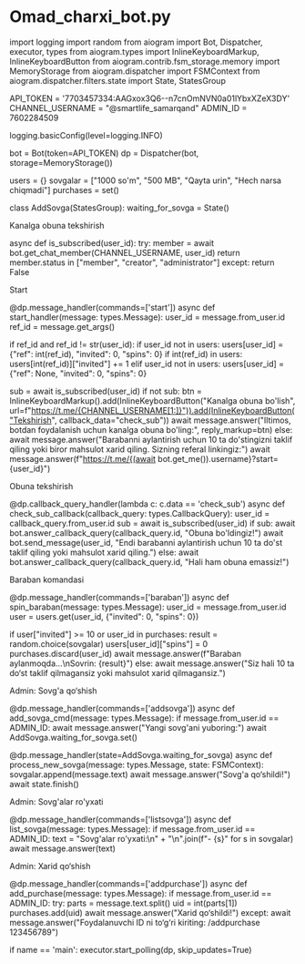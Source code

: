 # Omad_charxi_bot.py
import logging import random from aiogram import Bot, Dispatcher, executor, types from aiogram.types import InlineKeyboardMarkup, InlineKeyboardButton from aiogram.contrib.fsm_storage.memory import MemoryStorage from aiogram.dispatcher import FSMContext from aiogram.dispatcher.filters.state import State, StatesGroup

API_TOKEN = '7703457334:AAGxox3Q6--n7cnOmNVN0a01lYbxXZeX3DY' CHANNEL_USERNAME = "@smartlife_samarqand" ADMIN_ID = 7602284509

logging.basicConfig(level=logging.INFO)

bot = Bot(token=API_TOKEN) dp = Dispatcher(bot, storage=MemoryStorage())

users = {} sovgalar = ["1000 so'm", "500 MB", "Qayta urin", "Hech narsa chiqmadi"] purchases = set()

class AddSovga(StatesGroup): waiting_for_sovga = State()

Kanalga obuna tekshirish

async def is_subscribed(user_id): try: member = await bot.get_chat_member(CHANNEL_USERNAME, user_id) return member.status in ["member", "creator", "administrator"] except: return False

Start

@dp.message_handler(commands=['start']) async def start_handler(message: types.Message): user_id = message.from_user.id ref_id = message.get_args()

if ref_id and ref_id != str(user_id):
    if user_id not in users:
        users[user_id] = {"ref": int(ref_id), "invited": 0, "spins": 0}
        if int(ref_id) in users:
            users[int(ref_id)]["invited"] += 1
elif user_id not in users:
    users[user_id] = {"ref": None, "invited": 0, "spins": 0}

sub = await is_subscribed(user_id)
if not sub:
    btn = InlineKeyboardMarkup().add(InlineKeyboardButton("Kanalga obuna bo'lish", url=f"https://t.me/{CHANNEL_USERNAME[1:]}")).add(InlineKeyboardButton("Tekshirish", callback_data="check_sub"))
    await message.answer("Iltimos, botdan foydalanish uchun kanalga obuna bo'ling:", reply_markup=btn)
else:
    await message.answer("Barabanni aylantirish uchun 10 ta do'stingizni taklif qiling yoki biror mahsulot xarid qiling. Sizning referal linkingiz:")
    await message.answer(f"https://t.me/{(await bot.get_me()).username}?start={user_id}")

Obuna tekshirish

@dp.callback_query_handler(lambda c: c.data == 'check_sub') async def check_sub_callback(callback_query: types.CallbackQuery): user_id = callback_query.from_user.id sub = await is_subscribed(user_id) if sub: await bot.answer_callback_query(callback_query.id, "Obuna bo'ldingiz!") await bot.send_message(user_id, "Endi barabanni aylantirish uchun 10 ta do'st taklif qiling yoki mahsulot xarid qiling.") else: await bot.answer_callback_query(callback_query.id, "Hali ham obuna emassiz!")

Baraban komandasi

@dp.message_handler(commands=['baraban']) async def spin_baraban(message: types.Message): user_id = message.from_user.id user = users.get(user_id, {"invited": 0, "spins": 0})

if user["invited"] >= 10 or user_id in purchases:
    result = random.choice(sovgalar)
    users[user_id]["spins"] = 0
    purchases.discard(user_id)
    await message.answer(f"Baraban aylanmoqda...\nSovrin: {result}")
else:
    await message.answer("Siz hali 10 ta do‘st taklif qilmagansiz yoki mahsulot xarid qilmagansiz.")

Admin: Sovg'a qo‘shish

@dp.message_handler(commands=['addsovga']) async def add_sovga_cmd(message: types.Message): if message.from_user.id == ADMIN_ID: await message.answer("Yangi sovg'ani yuboring:") await AddSovga.waiting_for_sovga.set()

@dp.message_handler(state=AddSovga.waiting_for_sovga) async def process_new_sovga(message: types.Message, state: FSMContext): sovgalar.append(message.text) await message.answer("Sovg'a qo‘shildi!") await state.finish()

Admin: Sovg'alar ro'yxati

@dp.message_handler(commands=['listsovga']) async def list_sovga(message: types.Message): if message.from_user.id == ADMIN_ID: text = "Sovg'alar ro'yxati:\n" + "\n".join(f"- {s}" for s in sovgalar) await message.answer(text)

Admin: Xarid qo‘shish

@dp.message_handler(commands=['addpurchase']) async def add_purchase(message: types.Message): if message.from_user.id == ADMIN_ID: try: parts = message.text.split() uid = int(parts[1]) purchases.add(uid) await message.answer("Xarid qo‘shildi!") except: await message.answer("Foydalanuvchi ID ni to‘g‘ri kiriting: /addpurchase 123456789")

if name == 'main': executor.start_polling(dp, skip_updates=True)

